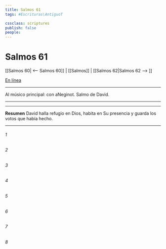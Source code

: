 ```yaml
---
title: Salmos 61
tags: #Escrituras\AntiguoT

cssclass: scriptures
publish: false
people:
---
```


# Salmos 61
[[Salmos 60| <-- Salmos 60]] | [[Salmos]] | [[Salmos 62|Salmos 62 --> ]]

[En línea](https://churchofjesuschrist.org/study/scriptures/ot/ps/61?lang=spa)

---
Al músico principal: con aNeginot. Salmo de David.

---

---
__Resumen__
David halla refugio en Dios, habita en Su presencia y guarda los votos que había hecho.

---
###### 1 


###### 2 


###### 3 


###### 4 


###### 5 


###### 6 


###### 7 


###### 8 


